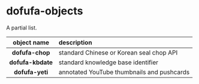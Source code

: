 # dofufa-objects

A partial list.

| object name | description |
|:--:|:--|
| **dofufa-chop** | standard Chinese or Korean seal chop API |
| **dofufa-kbdate** | standard knowledge base identifier |
| **dofufa-yeti** | annotated YouTube thumbnails and pushcards |
